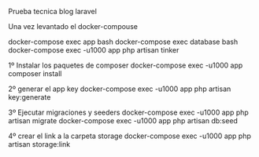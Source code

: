 Prueba tecnica blog laravel

Una vez levantado el docker-compouse

docker-compose exec app bash
docker-compose exec database bash
docker-compose exec -u1000 app php artisan tinker


1º Instalar los paquetes de composer
docker-compose exec -u1000 app composer install

2º generar el app key
docker-compose exec -u1000 app php artisan key:generate

3º Ejecutar migraciones y seeders
docker-compose exec -u1000 app php artisan migrate
docker-compose exec -u1000 app php artisan db:seed

4º crear el link a la carpeta storage
docker-compose exec -u1000 app php artisan storage:link
